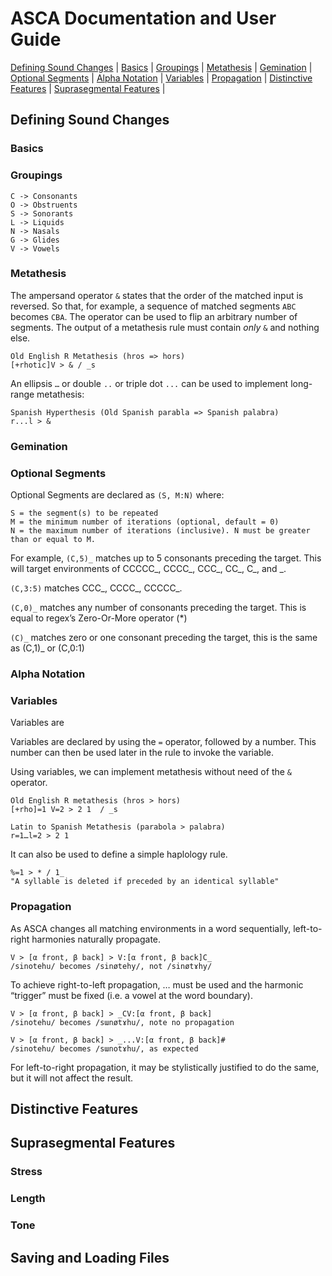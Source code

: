 # ASCA Documentation and User Guide
[Defining Sound Changes](#Defining-Sound-Changes) | 
[Basics](#Basics) | [Groupings](#Groupings) | [Metathesis](#Metathesis) | [Gemination](#Gemination) | [Optional Segments](#Optional-Segments) | [Alpha Notation](#Alpha-Notation) | [Variables](#Variables) | [Propagation](#Propagation) |
[Distinctive Features](#Distinctive-Features) | 
[Suprasegmental Features](#Suprasegmental-Features) |
## Defining Sound Changes

### Basics

### Groupings
```
C -> Consonants
O -> Obstruents
S -> Sonorants
L -> Liquids
N -> Nasals
G -> Glides
V -> Vowels
```

### Metathesis
The ampersand operator ```&``` states that the order of the matched input is reversed. So that, for example, a sequence of matched segments ```ABC``` becomes ```CBA```. The operator can be used to flip an arbitrary number of segments.
The output of a metathesis rule must contain *only* ```&``` and nothing else. 

``` asca
Old English R Metathesis (hros => hors)
[+rhotic]V > & / _s
```

An ellipsis ```…``` or double ```..``` or triple dot ```...``` can be used to implement long-range metathesis:

``` asca
Spanish Hyperthesis (Old Spanish parabla => Spanish palabra)
r...l > &       
```

### Gemination

### Optional Segments
Optional Segments are declared as ```(S, M:N)``` where: 
```
S = the segment(s) to be repeated
M = the minimum number of iterations (optional, default = 0)
N = the maximum number of iterations (inclusive). N must be greater than or equal to M.
```
For example, ```(C,5)_```  matches up to 5 consonants preceding the target. This will target environments of CCCCC_, CCCC_,  CCC_, CC_, C_, and  _.

```(C,3:5)``` matches CCC_, CCCC_, CCCCC_.

```(C,0)_``` matches any number of consonants preceding the target. This is equal to regex’s Zero-Or-More operator (*)

```(C)_``` matches zero or one consonant preceding the target, this is the same as (C,1)_ or (C,0:1)

### Alpha Notation

### Variables
Variables are

Variables are declared by using the ```=``` operator, followed by a number. This number can then be used later in the rule to invoke the variable.

Using variables, we can implement metathesis without need of the ```&``` operator.
```
Old English R metathesis (hros > hors)
[+rho]=1 V=2 > 2 1  / _s

Latin to Spanish Metathesis (parabola > palabra)
r=1…l=2 > 2 1
```

It can also be used to define a simple haplology rule.
```
%=1 > * / 1_
"A syllable is deleted if preceded by an identical syllable"

```

### Propagation 
As ASCA changes all matching environments in a word sequentially,  left-to-right harmonies naturally propagate.


```
V > [α front, β back] > V:[α front, β back]C_	
/sinotehu/ becomes /sinøtehy/, not /sinøtɤhy/
```

To achieve right-to-left propagation, … must be used and the harmonic “trigger” must be fixed (i.e. a vowel at the word boundary). 

```
V > [α front, β back] > _CV:[α front, β back]
/sinotehu/ becomes /sɯnøtɤhu/, note no propagation

V > [α front, β back] > _...V:[α front, β back]#
/sinotehu/ becomes /sɯnotɤhu/, as expected
```

For left-to-right propagation, it may be stylistically justified to do the same, but it will not affect the result.


## Distinctive Features

## Suprasegmental Features

### Stress

### Length

### Tone

## Saving and Loading Files